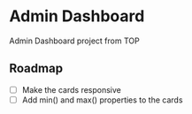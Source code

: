 # Admin Dashboard

Admin Dashboard project from TOP

## Roadmap
- [ ] Make the cards responsive
- [ ] Add min() and max() properties to the cards
